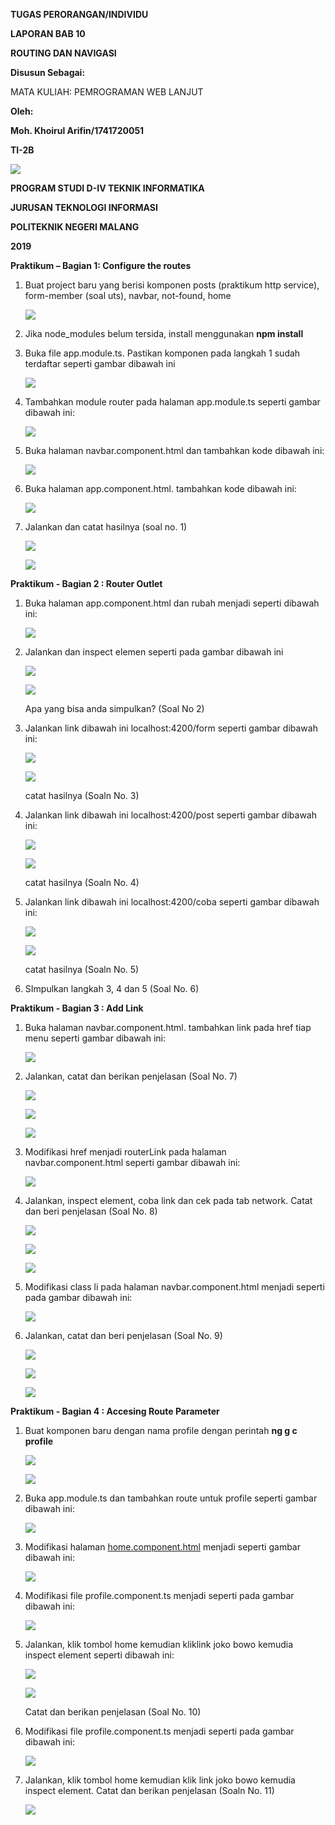 **TUGAS PERORANGAN/INDIVIDU**

**LAPORAN BAB 10**

**ROUTING DAN NAVIGASI**

**Disusun Sebagai:**

MATA KULIAH: PEMROGRAMAN WEB LANJUT

**Oleh:**

**Moh. Khoirul Arifin/1741720051**

**TI-2B**

![](media/29ead6ace402fb3f4cef7f2678b2ecf2.png)

**PROGRAM STUDI D-IV TEKNIK INFORMATIKA**

**JURUSAN TEKNOLOGI INFORMASI**

**POLITEKNIK NEGERI MALANG**

**2019**

**Praktikum – Bagian 1: Configure the routes**

1.  Buat project baru yang berisi komponen posts (praktikum http service),
    form-member (soal uts), navbar, not-found, home

    ![](media/2a8a636e2ca303cf9e402c4c16c81051.png)

2.  Jika node_modules belum tersida, install menggunakan **npm install**

3.  Buka file app.module.ts. Pastikan komponen pada langkah 1 sudah terdaftar
    seperti gambar dibawah ini

    ![](media/6f1e648cf299fe5e6d9abee7fe03c531.png)

4.  Tambahkan module router pada halaman app.module.ts seperti gambar dibawah
    ini:

    ![](media/8a50e52860a8d491c8cb18c6188cd499.png)

5.  Buka halaman navbar.component.html dan tambahkan kode dibawah ini:

    ![](media/d727dd518eb018ee2d49a1315e779eae.png)

6.  Buka halaman app.component.html. tambahkan kode dibawah ini:

    ![](media/80b66193a927509a9e1d18bc44023621.png)

7.  Jalankan dan catat hasilnya (soal no. 1)

    ![](media/bd101ec633af0373be83196d3b476e94.png)

    ![](media/280b7c1d3a57d3158ee64acfd2bfddf0.png)

**Praktikum - Bagian 2 : Router Outlet**

1.  Buka halaman app.component.html dan rubah menjadi seperti dibawah ini:

    ![](media/0cefa867074366888c73170ace9d0a7c.png)

2.  Jalankan dan inspect elemen seperti pada gambar dibawah ini

    ![](media/94580a42fd0a88c9ba8f95c43bd5ad11.png)

    ![](media/a5469a28b3295c3546f6b083a87434c0.png)

    Apa yang bisa anda simpulkan? (Soal No 2)

3.  Jalankan link dibawah ini localhost:4200/form seperti gambar dibawah ini:

    ![](media/1f28f02790867dad8f90586043af8898.png)

    ![](media/285779b4f00b1bd1d3cae386a0e74c7e.png)

    catat hasilnya (Soaln No. 3)

4.  Jalankan link dibawah ini localhost:4200/post seperti gambar dibawah ini:

    ![](media/8d4792442bcd00dacc08414d744bf813.png)

    ![](media/af1e74d21f93cb45c2ec6c45bc6905f4.png)

    catat hasilnya (Soaln No. 4)

5.  Jalankan link dibawah ini localhost:4200/coba seperti gambar dibawah ini:

    ![](media/19ebb3d0e45bde04267853b00536294e.png)

    ![](media/05f56c9c1b3b4af001aa887d2f313d11.png)

    catat hasilnya (Soaln No. 5)

6.  SImpulkan langkah 3, 4 dan 5 (Soal No. 6)

**Praktikum - Bagian 3 : Add Link**

1.  Buka halaman navbar.component.html. tambahkan link pada href tiap menu
    seperti gambar dibawah ini:

    ![](media/f295dd6e8b9bde2538c33b9b9e22ac7f.png)

2.  Jalankan, catat dan berikan penjelasan (Soal No. 7)

    ![](media/5a6ea629481ff32dcdea5511fddbafb5.png)

    ![](media/2a47c53be7e4f2ecd6b7d3d71e32eb14.png)

    ![](media/e5e0847a57bc1e0453269d413375d258.png)

3.  Modifikasi href menjadi routerLink pada halaman navbar.component.html
    seperti gambar dibawah ini:

    ![](media/05ae90103740ca298cd144c194ce42e4.png)

4.  Jalankan, inspect element, coba link dan cek pada tab network. Catat dan
    beri penjelasan (Soal No. 8)

    ![](media/7e80fab735d47b943076dd282f8b081a.png)

    ![](media/abc20c0d246ef5964d57ed50e72f1f82.png)

    ![](media/411bed25752a22e2cf92015ec1dafa17.png)

5.  Modifikasi class li pada halaman navbar.component.html menjadi seperti pada
    gambar dibawah ini:

    ![](media/1635d9b4ec76042a921bd1f098d48779.png)

6.  Jalankan, catat dan beri penjelasan (Soal No. 9)

    ![](media/8029dc85f0fdc46de4f8c03199174221.png)

    ![](media/29af93cd59ec0536a401d0a7803d5bfd.png)

    ![](media/0b4e4981e5dd134a2f3b45c0c3e01fb8.png)

**Praktikum - Bagian 4 : Accesing Route Parameter**

1.  Buat komponen baru dengan nama profile dengan perintah **ng g c profile**

    ![](media/2a08e7d65df8181ce9b0c8d7b3f76ef7.png)

    ![](media/5b6ae73184ac7fe7f239ab734dea26eb.png)

2.  Buka app.module.ts dan tambahkan route untuk profile seperti gambar dibawah
    ini:

    ![](media/94bca279b354abef0301c79b5b5dea2d.png)

3.  Modifikasi halaman [home.component.html](http://home.component.html) menjadi
    seperti gambar dibawah ini:

    ![](media/72d767f2d811dacae9b6fbd5c1385792.png)

4.  Modifikasi file profile.component.ts menjadi seperti pada gambar dibawah
    ini:

    ![](media/9469927c6cc51bdad54e8de2e9a73cc8.png)

5.  Jalankan, klik tombol home kemudian kliklink joko bowo kemudia inspect
    element seperti dibawah ini:

    ![](media/bc60d9d3f5ce4d8fd150090f4f598579.png)

    ![](media/6710bba530589a4c3d33b93a23b031fe.png)

    Catat dan berikan penjelasan (Soal No. 10)

6.  Modifikasi file profile.component.ts menjadi seperti pada gambar dibawah
    ini:

    ![](media/5b7ea642527e05c89df622cd124c3308.png)

7.  Jalankan, klik tombol home kemudian klik link joko bowo kemudia inspect
    element. Catat dan berikan penjelasan (Soaln No. 11)

    ![](media/c07454a066cebf30b396da63cbd0586f.png)
